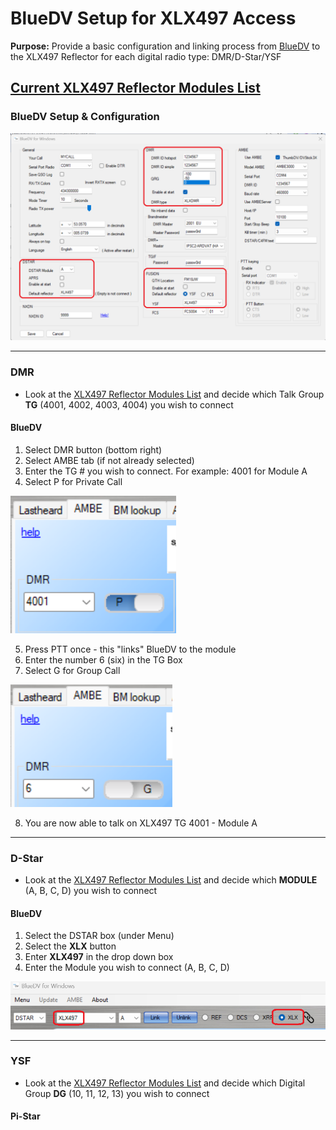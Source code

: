 # BlueDV Setup for XLX497 Access
**Purpose:** Provide a basic configuration and linking process from [BlueDV](https://www.pa7lim.nl/bluedv/) to the XLX497 Reflector for each digital radio type: DMR/D-Star/YSF

[Current XLX497 Reflector Modules List](http://xlx497.k8oi.net/index.php?show=modules)
---
### BlueDV Setup & Configuration

![BlueDV Configuration Screen](https://github.com/k8oi/XLX497/blob/main/BlueDV_Images/BlueDV%20General%20Configuration%20Screen.png)

---
### DMR
  - Look at the [XLX497 Reflector Modules List](http://xlx497.k8oi.net/index.php?show=modules) and decide which Talk Group **TG** (4001, 4002, 4003, 4004) you wish to connect
#### BlueDV
1. Select DMR button (bottom right)
2. Select AMBE tab (if not already selected)
3. Enter the TG # you wish to connect. For example: 4001 for Module A
4. Select P for Private Call
   
![BlueDV TG P](https://github.com/k8oi/XLX497/blob/main/BlueDV_Images/DMR%20Group%204001.png)

5. Press PTT once - this "links" BlueDV to the module
6. Enter the number 6 (six) in the TG Box
7. Select G for Group Call

![BlueDV TG G](https://github.com/k8oi/XLX497/blob/main/BlueDV_Images/DMR%20Group%206.png)

8. You are now able to talk on XLX497 TG 4001 - Module A
---
### D-Star
  - Look at the [XLX497 Reflector Modules List](http://xlx497.k8oi.net/index.php?show=modules) and decide which **MODULE** (A, B, C, D) you wish to connect
#### BlueDV
1. Select the DSTAR box (under Menu)
2. Select the **XLX** button
3. Enter **XLX497** in the drop down box
4. Enter the Module you wish to connect (A, B, C, D)

![BlueDV D-Star](https://github.com/k8oi/XLX497/blob/main/BlueDV_Images/BlueDV%20D-Star%20Link.png)

---
### YSF
  - Look at the [XLX497 Reflector Modules List](http://xlx497.k8oi.net/index.php?show=modules) and decide which Digital Group **DG** (10, 11, 12, 13) you wish to connect
#### Pi-Star

